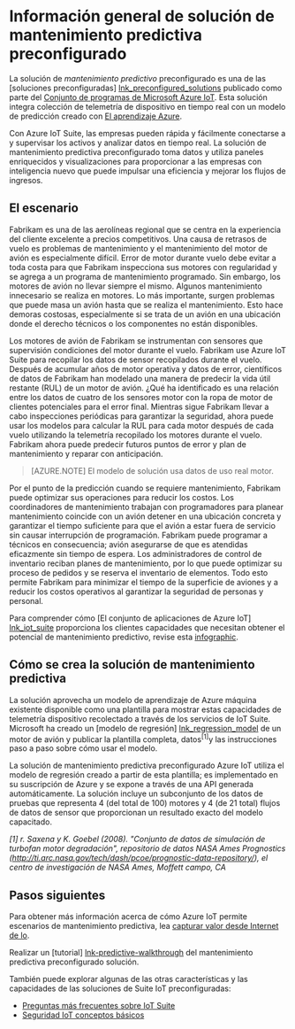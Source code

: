 <properties
 pageTitle="Mantenimiento predictivo preconfigurado solución | Microsoft Azure"
 description="Descripción de la solución de mantenimiento predictiva preconfigurado IoT de Azure."
 services=""
 suite="iot-suite"
 documentationCenter=""
 authors="stevehob"
 manager="timlt"
 editor=""/>

<tags
 ms.service="iot-suite"
 ms.devlang="na"
 ms.topic="get-started-article"
 ms.tgt_pltfrm="na"
 ms.workload="na"
 ms.date="08/17/2016"
 ms.author="araguila"/>

# <a name="predictive-maintenance-preconfigured-solution-overview"></a>Información general de solución de mantenimiento predictiva preconfigurado

La solución de *mantenimiento predictivo* preconfigurado es una de las [soluciones preconfiguradas] [ lnk_preconfigured_solutions] publicado como parte del [Conjunto de programas de Microsoft Azure IoT][lnk_iot_suite]. Esta solución integra colección de telemetría de dispositivo en tiempo real con un modelo de predicción creado con [El aprendizaje Azure][lnk_machine_learning].


Con Azure IoT Suite, las empresas pueden rápida y fácilmente conectarse a y supervisar los activos y analizar datos en tiempo real. La solución de mantenimiento predictiva preconfigurado toma datos y utiliza paneles enriquecidos y visualizaciones para proporcionar a las empresas con inteligencia nuevo que puede impulsar una eficiencia y mejorar los flujos de ingresos.

## <a name="the-scenario"></a>El escenario

Fabrikam es una de las aerolíneas regional que se centra en la experiencia del cliente excelente a precios competitivos. Una causa de retrasos de vuelo es problemas de mantenimiento y el mantenimiento del motor de avión es especialmente difícil. Error de motor durante vuelo debe evitar a toda costa para que Fabrikam inspecciona sus motores con regularidad y se agrega a un programa de mantenimiento programado. Sin embargo, los motores de avión no llevar siempre el mismo. Algunos mantenimiento innecesario se realiza en motores. Lo más importante, surgen problemas que puede masa un avión hasta que se realiza el mantenimiento. Esto hace demoras costosas, especialmente si se trata de un avión en una ubicación donde el derecho técnicos o los componentes no están disponibles.

Los motores de avión de Fabrikam se instrumentan con sensores que supervisión condiciones del motor durante el vuelo. Fabrikam use Azure IoT Suite para recopilar los datos de sensor recopilados durante el vuelo. Después de acumular años de motor operativa y datos de error, científicos de datos de Fabrikam han modelado una manera de predecir la vida útil restante (RUL) de un motor de avión. ¿Qué ha identificado es una relación entre los datos de cuatro de los sensores motor con la ropa de motor de clientes potenciales para el error final. Mientras sigue Fabrikam llevar a cabo inspecciones periódicas para garantizar la seguridad, ahora puede usar los modelos para calcular la RUL para cada motor después de cada vuelo utilizando la telemetría recopilado los motores durante el vuelo. Fabrikam ahora puede predecir futuros puntos de error y plan de mantenimiento y reparar con anticipación.

> [AZURE.NOTE] El modelo de solución usa datos de uso real motor.

Por el punto de la predicción cuando se requiere mantenimiento, Fabrikam puede optimizar sus operaciones para reducir los costos. Los coordinadores de mantenimiento trabajan con programadores para planear mantenimiento coincide con un avión detener en una ubicación concreta y garantizar el tiempo suficiente para que el avión a estar fuera de servicio sin causar interrupción de programación. Fabrikam puede programar a técnicos en consecuencia; avión asegurarse de que es atendidas eficazmente sin tiempo de espera. Los administradores de control de inventario reciban planes de mantenimiento, por lo que puede optimizar su proceso de pedidos y se reserva el inventario de elementos. Todo esto permite Fabrikam para minimizar el tiempo de la superficie de aviones y a reducir los costos operativos al garantizar la seguridad de personas y personal.

Para comprender cómo [El conjunto de aplicaciones de Azure IoT] [ lnk_iot_suite] proporciona los clientes capacidades que necesitan obtener el potencial de mantenimiento predictivo, revise esta [infographic][lnk_infographic].

## <a name="how-the-predictive-maintenance-solution-is-built"></a>Cómo se crea la solución de mantenimiento predictiva

La solución aprovecha un modelo de aprendizaje de Azure máquina existente disponible como una plantilla para mostrar estas capacidades de telemetría dispositivo recolectado a través de los servicios de IoT Suite. Microsoft ha creado un [modelo de regresión] [ lnk_regression_model] de un motor de avión y publicar la plantilla completa, datos<sup>\[1\]</sup>y las instrucciones paso a paso sobre cómo usar el modelo.

La solución de mantenimiento predictiva preconfigurado Azure IoT utiliza el modelo de regresión creado a partir de esta plantilla; es implementado en su suscripción de Azure y se expone a través de una API generada automáticamente. La solución incluye un subconjunto de los datos de pruebas que representa 4 (del total de 100) motores y 4 (de 21 total) flujos de datos de sensor que proporcionan un resultado exacto del modelo capacitado.

*\[1\] r. Saxena y K. Goebel (2008). "Conjunto de datos de simulación de turbofan motor degradación", repositorio de datos NASA Ames Prognostics (http://ti.arc.nasa.gov/tech/dash/pcoe/prognostic-data-repository/), el centro de investigación de NASA Ames, Moffett campo, CA*

## <a name="next-steps"></a>Pasos siguientes

Para obtener más información acerca de cómo Azure IoT permite escenarios de mantenimiento predictiva, lea [capturar valor desde Internet de lo][lnk_capture_value].

Realizar un [tutorial] [ lnk-predictive-walkthrough] del mantenimiento predictiva preconfigurado solución.

[lnk-predictive-walkthrough]: iot-suite-predictive-walkthrough.md
[lnk_preconfigured_solutions]: iot-suite-what-are-preconfigured-solutions.md
[lnk_iot_suite]: iot-suite-overview.md
[lnk_machine_learning]: https://azure.microsoft.com/services/machine-learning/
[lnk_infographic]: https://www.microsoft.com/server-cloud/predictivemaintenance/Index.html
[lnk_regression_model]: http://gallery.cortanaanalytics.com/Collection/Predictive-Maintenance-Template-3
[lnk_capture_value]: http://download.microsoft.com/download/0/7/D/07D394CE-185D-4B96-AC3C-9B61179F7080/Capture_value_from_the_Internet%20of%20Things_with_Predictive_Maintenance.PDF

También puede explorar algunas de las otras características y las capacidades de las soluciones de Suite IoT preconfiguradas:

- [Preguntas más frecuentes sobre IoT Suite][lnk-faq]
- [Seguridad IoT conceptos básicos][lnk-security-groundup]

[lnk-faq]: iot-suite-faq.md
[lnk-security-groundup]: securing-iot-ground-up.md
